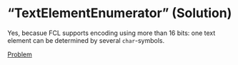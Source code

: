 # “TextElementEnumerator” (Solution)
Yes, becasue FCL supports encoding using more than 16 bits: one text element can be determined by several `char`-symbols.

[Problem](./TextElementEnumerator-Q.md)
